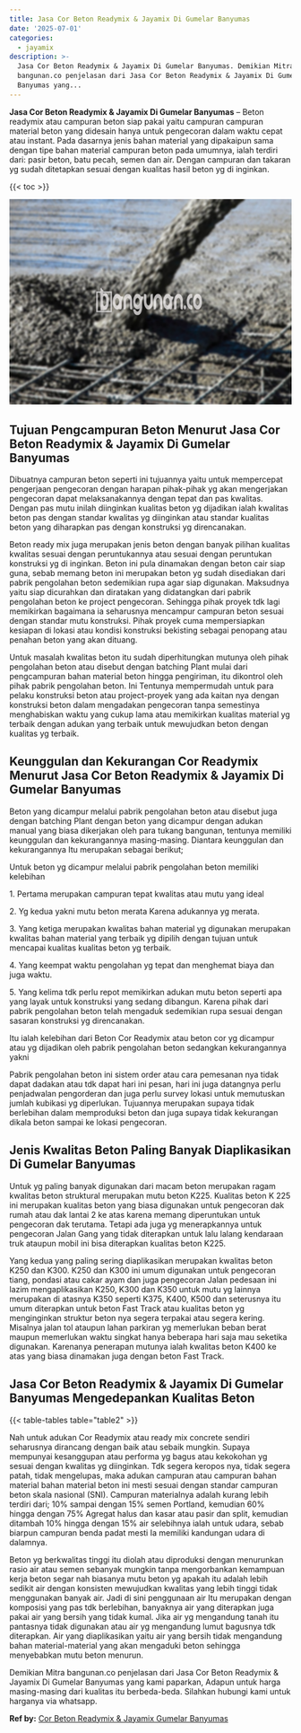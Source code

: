 ```yaml
---
title: Jasa Cor Beton Readymix & Jayamix Di Gumelar Banyumas
date: '2025-07-01'
categories:
  - jayamix
description: >-
  Jasa Cor Beton Readymix & Jayamix Di Gumelar Banyumas. Demikian Mitra
  bangunan.co penjelasan dari Jasa Cor Beton Readymix & Jayamix Di Gumelar
  Banyumas yang...
---
```


**Jasa Cor Beton Readymix & Jayamix Di Gumelar Banyumas** – Beton readymix atau campuran beton siap pakai yaitu campuran campuran material beton yang didesain hanya untuk pengecoran dalam waktu cepat atau instant. Pada dasarnya jenis bahan material yang dipakaipun sama dengan tipe bahan material campuran beton pada umumnya, ialah terdiri dari: pasir beton, batu pecah, semen dan air. Dengan campuran dan takaran yg sudah ditetapkan sesuai dengan kualitas hasil beton yg di inginkan.

{{< toc >}}

![Jasa Cor Beton Readymix & Jayamix Di Gumelar Banyumas](/images/jasa-cor-readymix-06.png)

## Tujuan Pengcampuran Beton Menurut Jasa Cor Beton Readymix & Jayamix Di Gumelar Banyumas

Dibuatnya campuran beton seperti ini tujuannya yaitu untuk mempercepat pengerjaan pengecoran dengan harapan pihak-pihak yg akan mengerjakan pengecoran dapat melaksanakannya dengan tepat dan pas kwalitas. Dengan pas mutu inilah diinginkan kualitas beton yg dijadikan ialah kwalitas beton pas dengan standar kwalitas yg diinginkan atau standar kualitas beton yang diharapkan pas dengan konstruksi yg direncanakan.

Beton ready mix juga merupakan jenis beton dengan banyak pilihan kualitas kwalitas sesuai dengan peruntukannya atau sesuai dengan peruntukan konstruksi yg di inginkan. Beton ini pula dinamakan dengan beton cair siap guna, sebab memang beton ini merupakan beton yg sudah disediakan dari pabrik pengolahan beton sedemikian rupa agar siap digunakan. Maksudnya yaitu siap dicurahkan dan diratakan yang didatangkan dari pabrik pengolahan beton ke project pengecoran. Sehingga pihak proyek tdk lagi memikirkan bagaimana ia seharusnya mencampur campuran beton sesuai dengan standar mutu konstruksi. Pihak proyek cuma mempersiapkan kesiapan di lokasi atau kondisi konstruksi bekisting sebagai penopang atau penahan beton yang akan dituang.

Untuk masalah kwalitas beton itu sudah diperhitungkan mutunya oleh pihak pengolahan beton atau disebut dengan batching Plant mulai dari pengcampuran bahan material beton hingga pengiriman, itu dikontrol oleh pihak pabrik pengolahan beton. Ini Tentunya mempermudah untuk para pelaku konstruksi beton atau project-proyek yang ada kaitan nya dengan konstruksi beton dalam mengadakan pengecoran tanpa semestinya menghabiskan waktu yang cukup lama atau memikirkan kualitas material yg terbaik dengan adukan yang terbaik untuk mewujudkan beton dengan kualitas yg terbaik.

## Keunggulan dan Kekurangan Cor Readymix Menurut Jasa Cor Beton Readymix & Jayamix Di Gumelar Banyumas

Beton yang dicampur melalui pabrik pengolahan beton atau disebut juga dengan batching Plant dengan beton yang dicampur dengan adukan manual yang biasa dikerjakan oleh para tukang bangunan, tentunya memiliki keunggulan dan kekurangannya masing-masing. Diantara keunggulan dan kekurangannya Itu merupakan sebagai berikut;

Untuk beton yg dicampur melalui pabrik pengolahan beton memiliki kelebihan

1\. Pertama merupakan campuran tepat kwalitas atau mutu yang ideal

2\. Yg kedua yakni mutu beton merata Karena adukannya yg merata.

3\. Yang ketiga merupakan kwalitas bahan material yg digunakan merupakan kwalitas bahan material yang terbaik yg dipilih dengan tujuan untuk mencapai kualitas kualitas beton yg terbaik.

4\. Yang keempat waktu pengolahan yg tepat dan menghemat biaya dan juga waktu.

5\. Yang kelima tdk perlu repot memikirkan adukan mutu beton seperti apa yang layak untuk konstruksi yang sedang dibangun. Karena pihak dari pabrik pengolahan beton telah mengaduk sedemikian rupa sesuai dengan sasaran konstruksi yg direncanakan.

Itu ialah kelebihan dari Beton Cor Readymix atau beton cor yg dicampur atau yg dijadikan oleh pabrik pengolahan beton sedangkan kekurangannya yakni

Pabrik pengolahan beton ini sistem order atau cara pemesanan nya tidak dapat dadakan atau tdk dapat hari ini pesan, hari ini juga datangnya perlu penjadwalan pengorderan dan juga perlu survey lokasi untuk memutuskan jumlah kubikasi yg diperlukan. Tujuannya merupakan supaya tidak berlebihan dalam memproduksi beton dan juga supaya tidak kekurangan dikala beton sampai ke lokasi pengecoran.

## Jenis Kwalitas Beton Paling Banyak Diaplikasikan Di Gumelar Banyumas

Untuk yg paling banyak digunakan dari macam beton merupakan ragam kwalitas beton struktural merupakan mutu beton K225. Kualitas beton K 225 ini merupakan kualitas beton yang biasa digunakan untuk pengecoran dak rumah atau dak lantai 2 ke atas karena memang diperuntukan untuk pengecoran dak terutama. Tetapi ada juga yg menerapkannya untuk pengecoran Jalan Gang yang tidak diterapkan untuk lalu lalang kendaraan truk ataupun mobil ini bisa diterapkan kualitas beton K225.

Yang kedua yang paling sering diaplikasikan merupakan kwalitas beton K250 dan K300. K250 dan K300 ini umum digunakan untuk pengecoran tiang, pondasi atau cakar ayam dan juga pengecoran Jalan pedesaan ini lazim mengaplikasikan K250, K300 dan K350 untuk mutu yg lainnya merupakan di atasnya K350 seperti K375, K400, K500 dan seterusnya itu umum diterapkan untuk beton Fast Track atau kualitas beton yg menginginkan struktur beton nya segera terpakai atau segera kering. Misalnya jalan tol ataupun lahan parkiran yg memerlukan beban berat maupun memerlukan waktu singkat hanya beberapa hari saja mau seketika digunakan. Karenanya penerapan mutunya ialah kwalitas beton K400 ke atas yang biasa dinamakan juga dengan beton Fast Track.

## Jasa Cor Beton Readymix & Jayamix Di Gumelar Banyumas Mengedepankan Kualitas Beton

{{< table-tables table="table2" >}}

Nah untuk adukan Cor Readymix atau ready mix concrete sendiri seharusnya dirancang dengan baik atau sebaik mungkin. Supaya mempunyai kesanggupan atau performa yg bagus atau kekokohan yg sesuai dengan kwalitas yg diinginkan. Tdk segera keropos nya, tidak segera patah, tidak mengelupas, maka adukan campuran atau campuran bahan material bahan material beton ini mesti sesuai dengan standar campuran beton skala nasional (SNI). Campuran materialnya adalah kurang lebih terdiri dari; 10% sampai dengan 15% semen Portland, kemudian 60% hingga dengan 75% Agregat halus dan kasar atau pasir dan split, kemudian ditambah 10% hingga dengan 15% air selebihnya ialah untuk udara, sebab biarpun campuran benda padat mesti Ia memiliki kandungan udara di dalamnya.

Beton yg berkwalitas tinggi itu diolah atau diproduksi dengan menurunkan rasio air atau semen sebanyak mungkin tanpa mengorbankan kemampuan kerja beton segar nah biasanya mutu beton yg apakah itu adalah lebih sedikit air dengan konsisten mewujudkan kwalitas yang lebih tinggi tidak menggunakan banyak air. Jadi di sini penggunaan air Itu merupakan dengan komposisi yang pas tdk berlebihan, banyaknya air yang diterapkan juga pakai air yang bersih yang tidak kumal. Jika air yg mengandung tanah itu pantasnya tidak digunakan atau air yg mengandung lumut bagusnya tdk diterapkan. Air yang diaplikasikan yaitu air yang bersih tidak mengandung bahan material-material yang akan mengaduki beton sehingga menyebabkan mutu beton menurun.

Demikian Mitra bangunan.co penjelasan dari Jasa Cor Beton Readymix & Jayamix Di Gumelar Banyumas yang kami paparkan, Adapun untuk harga masing-masing dari kualitas itu berbeda-beda. Silahkan hubungi kami untuk harganya via whatsapp.

**Ref by:** [Cor Beton Readymix & Jayamix Gumelar Banyumas](https://id.wikipedia.org/wiki/Cor)
